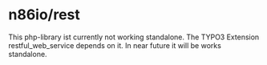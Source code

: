 # n86io/rest

This php-library ist currently not working standalone. The TYPO3 Extension restful_web_service depends on it. In near future it will be works standalone.